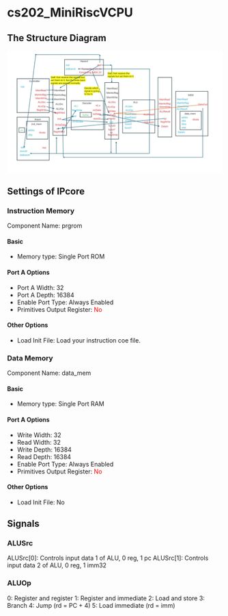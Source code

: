 # cs202_MiniRiscVCPU

## The Structure Diagram

![struct](struct.jpg)

## Settings of IPcore

### Instruction Memory
Component Name: prgrom
#### **Basic**
* Memory type: Single Port ROM

#### **Port A Options**

* Port A Width: 32
* Port A Depth: 16384
* Enable Port Type: Always Enabled
* Primitives Output Register:<font color = red> No</font>
#### **Other Options**
* Load Init File: Load your instruction coe file.

### Data Memory
Component Name: data_mem
#### **Basic**
* Memory type: Single Port RAM
#### **Port A Options**
* Write Width: 32
* Read Width: 32
* Write Depth: 16384
* Read Depth: 16384
* Enable Port Type: Always Enabled
* Primitives Output Register:<font color = red> No</font>
#### **Other Options**
* Load Init File: No

## Signals

### ALUSrc

ALUSrc[0]: Controls input data 1 of ALU, 0 reg, 1 pc
ALUSrc[1]: Controls input data 2 of ALU, 0 reg, 1 imm32

### ALUOp

0: Register and register
1: Register and immediate
2: Load and store
3: Branch
4: Jump (rd = PC + 4)
5: Load immediate (rd = imm)